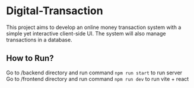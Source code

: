 # Digital-Transaction
This project aims to develop an online money transaction system with a simple yet interactive client-side UI. The system will also manage transactions in a database.

## How to Run? 
Go to /backend directory and run command ```npm run start``` to run server\
Go to /frontend directory and run command ```npm run dev``` to run vite + react